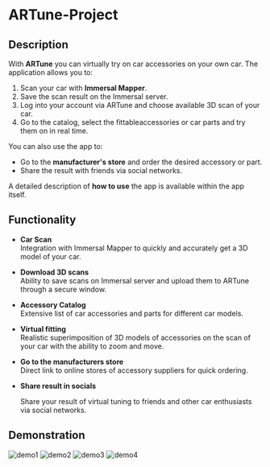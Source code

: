# ARTune-Project

## Description

With **ARTune** you can virtually try on car accessories on your own car. The application allows you to:
1. Scan your car with **Immersal Mapper**.
2. Save the scan result on the Immersal server.
3. Log into your account via ARTune and choose available 3D scan of your car.
4. Go to the catalog, select the fittableaccessories or car parts and try them on in real time.

You can also use the app to:
- Go to the **manufacturer's store** and order the desired accessory or part.
- Share the result with friends via social networks.

A detailed description of **how to use** the app is available within the app itself.

## Functionality

- **Car Scan**  
  Integration with Immersal Mapper to quickly and accurately get a 3D model of your car.

- **Download 3D scans**  
  Ability to save scans on Immersal server and upload them to ARTune through a secure window.

- **Accessory Catalog**  
  Extensive list of car accessories and parts for different car models.

- **Virtual fitting**  
  Realistic superimposition of 3D models of accessories on the scan of your car with the ability to zoom and move.

- **Go to the manufacturers store**  
  Direct link to online stores of accessory suppliers for quick ordering.

- **Share result in socials**

  Share your result of virtual tuning to friends and other car enthusiasts via social networks.

## Demonstration
![demo1](https://github.com/Kadyrovecdsgn/ARTune-Project/blob/main/demo1.gif)
![demo2](https://github.com/Kadyrovecdsgn/ARTune-Project/blob/main/demo2.gif)
![demo3](https://github.com/Kadyrovecdsgn/ARTune-Project/blob/main/demo3.gif)
![demo4](https://github.com/Kadyrovecdsgn/ARTune-Project/blob/main/demo4.gif)
